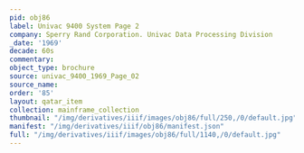 ```yaml
---
pid: obj86
label: Univac 9400 System Page 2
company: Sperry Rand Corporation. Univac Data Processing Division
_date: '1969'
decade: 60s
commentary:
object_type: brochure
source: univac_9400_1969_Page_02
source_name:
order: '85'
layout: qatar_item
collection: mainframe_collection
thumbnail: "/img/derivatives/iiif/images/obj86/full/250,/0/default.jpg"
manifest: "/img/derivatives/iiif/obj86/manifest.json"
full: "/img/derivatives/iiif/images/obj86/full/1140,/0/default.jpg"
---
```

